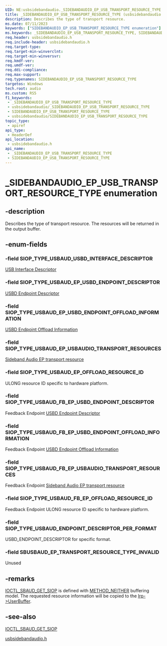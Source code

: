 ```yaml
---
UID: NE:usbsidebandaudio._SIDEBANDAUDIO_EP_USB_TRANSPORT_RESOURCE_TYPE
title: _SIDEBANDAUDIO_EP_USB_TRANSPORT_RESOURCE_TYPE (usbsidebandaudio.h)
description: Describes the type of transport resource.
ms.date: 07/11/2023
keywords: ["SIDEBANDAUDIO_EP_USB_TRANSPORT_RESOURCE_TYPE enumeration"]
ms.keywords: _SIDEBANDAUDIO_EP_USB_TRANSPORT_RESOURCE_TYPE, SIDEBANDAUDIO_EP_USB_TRANSPORT_RESOURCE_TYPE,
req.header: usbsidebandaudio.h
req.include-header: usbsidebandaudio.h
req.target-type: 
req.target-min-winverclnt: 
req.target-min-winversvr: 
req.kmdf-ver: 
req.umdf-ver: 
req.ddi-compliance: 
req.max-support: 
req.typenames: SIDEBANDAUDIO_EP_USB_TRANSPORT_RESOURCE_TYPE
targetos: Windows
tech.root: audio
ms.custom: RS5
f1_keywords:
 - _SIDEBANDAUDIO_EP_USB_TRANSPORT_RESOURCE_TYPE
 - usbsidebandaudio/_SIDEBANDAUDIO_EP_USB_TRANSPORT_RESOURCE_TYPE
 - SIDEBANDAUDIO_EP_USB_TRANSPORT_RESOURCE_TYPE
 - usbsidebandaudio/SIDEBANDAUDIO_EP_USB_TRANSPORT_RESOURCE_TYPE
topic_type:
 - apiref
api_type:
 - HeaderDef
api_location:
 - usbsidebandaudio.h
api_name:
 - _SIDEBANDAUDIO_EP_USB_TRANSPORT_RESOURCE_TYPE
 - SIDEBANDAUDIO_EP_USB_TRANSPORT_RESOURCE_TYPE
---
```


# _SIDEBANDAUDIO_EP_USB_TRANSPORT_RESOURCE_TYPE enumeration

## -description

Describes the type of transport resource. The resources will be returned in the output buffer.

## -enum-fields

### -field SIOP_TYPE_USBAUD_USBD_INTERFACE_DESCRIPTOR

[USB Interface Descriptor](../usbspec/ns-usbspec-_usb_interface_descriptor.md)

### -field SIOP_TYPE_USBAUD_EP_USBD_ENDPOINT_DESCRIPTOR

[USBD Endpoint Descriptor](../usbspec/ns-usbspec-_usb_endpoint_descriptor.md)

### -field SIOP_TYPE_USBAUD_EP_USBD_ENDPOINT_OFFLOAD_INFORMATION

[USBD Endpoint Offload Information](../usb/ns-usb-_usbd_endpoint_offload_information.md)

### -field SIOP_TYPE_USBAUD_EP_USBAUDIO_TRANSPORT_RESOURCES

[Sideband Audio EP transport resource](./ns-usbsidebandaudio-_sidebandaudio_ep_usbaudio_transport_resources.md)

### -field SIOP_TYPE_USBAUD_EP_OFFLOAD_RESOURCE_ID

ULONG resource ID specific to hardware platform.

### -field SIOP_TYPE_USBAUD_FB_EP_USBD_ENDPOINT_DESCRIPTOR

Feedback Endpoint [USBD Endpoint Descriptor](../usbspec/ns-usbspec-_usb_endpoint_descriptor.md)

### -field SIOP_TYPE_USBAUD_FB_EP_USBD_ENDPOINT_OFFLOAD_INFORMATION

Feedback Endpoint [USBD Endpoint Offload Information](../usb/ns-usb-_usbd_endpoint_offload_information.md)

### -field SIOP_TYPE_USBAUD_FB_EP_USBAUDIO_TRANSPORT_RESOURCES

Feedback Endpoint [Sideband Audio EP transport resource](./ns-usbsidebandaudio-_sidebandaudio_ep_usbaudio_transport_resources.md)

### -field SIOP_TYPE_USBAUD_FB_EP_OFFLOAD_RESOURCE_ID

Feedback Endpoint ULONG resource ID specific to hardware platform.

### -field SIOP_TYPE_USBAUD_ENDPOINT_DESCRIPTOR_PER_FORMAT

USBD_ENDPOINT_DESCRIPTOR for specific format.

### -field SBUSBAUD_EP_TRANSPORT_RESOURCE_TYPE_INVALID

Unused

## -remarks

[IOCTL_SBAUD_GET_SIOP](../sidebandaudio/ni-sidebandaudio-ioctl_sbaud_get_siop.md) is defined with [METHOD_NEITHER](/windows-hardware/drivers/kernel/using-neither-buffered-nor-direct-i-o) buffering model. The requested resource information will be copied to the [Irp->UserBuffer](../wdm/ns-wdm-_irp.md).

## -see-also

[IOCTL_SBAUD_GET_SIOP](../sidebandaudio/ni-sidebandaudio-ioctl_sbaud_get_siop.md)

[usbsidebandaudio.h](index.md)